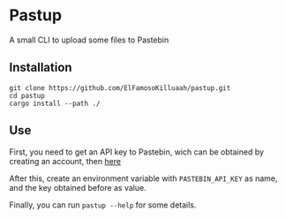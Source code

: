 # Pastup
A small CLI to upload some files to Pastebin

## Installation
``` 
git clone https://github.com/ElFamosoKilluaah/pastup.git
cd pastup
cargo install --path ./
```

## Use
First, you need to get an API key to Pastebin, wich can be obtained by creating an account, then [here](https://pastebin.com/api)

After this, create an environment variable with ``PASTEBIN_API_KEY`` as name, and the key obtained before as value.

Finally, you can run ``pastup --help`` for some details.